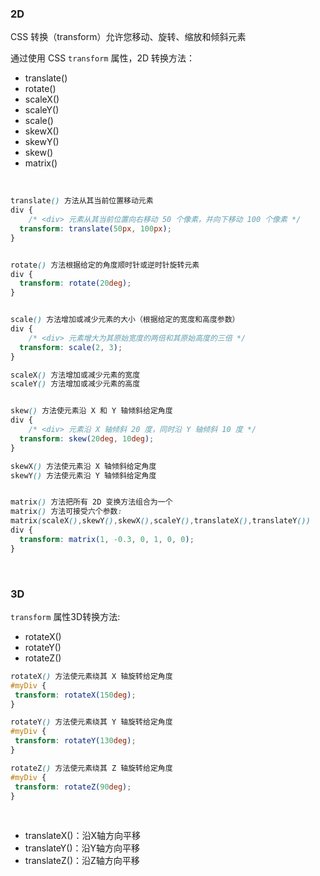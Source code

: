 ### 2D

CSS 转换（transform）允许您移动、旋转、缩放和倾斜元素

通过使用 CSS ```transform``` 属性，2D 转换方法：

- translate()
- rotate()
- scaleX()
- scaleY()
- scale()
- skewX()
- skewY()
- skew()
- matrix()

<br>

```css
translate() 方法从其当前位置移动元素
div {
    /* <div> 元素从其当前位置向右移动 50 个像素，并向下移动 100 个像素 */
  transform: translate(50px, 100px);
}


rotate() 方法根据给定的角度顺时针或逆时针旋转元素
div {
  transform: rotate(20deg);
}


scale() 方法增加或减少元素的大小（根据给定的宽度和高度参数）
div {
    /* <div> 元素增大为其原始宽度的两倍和其原始高度的三倍 */
  transform: scale(2, 3);
}

scaleX() 方法增加或减少元素的宽度
scaleY() 方法增加或减少元素的高度


skew() 方法使元素沿 X 和 Y 轴倾斜给定角度
div {
    /* <div> 元素沿 X 轴倾斜 20 度，同时沿 Y 轴倾斜 10 度 */
  transform: skew(20deg, 10deg);
}

skewX() 方法使元素沿 X 轴倾斜给定角度
skewY() 方法使元素沿 Y 轴倾斜给定角度


matrix() 方法把所有 2D 变换方法组合为一个
matrix() 方法可接受六个参数:
matrix(scaleX(),skewY(),skewX(),scaleY(),translateX(),translateY())
div {
  transform: matrix(1, -0.3, 0, 1, 0, 0);
}
```

<br>

### 3D

```transform``` 属性3D转换方法:

- rotateX()
- rotateY()
- rotateZ()


 ```css
rotateX() 方法使元素绕其 X 轴旋转给定角度
#myDiv {
  transform: rotateX(150deg);
}

rotateY() 方法使元素绕其 Y 轴旋转给定角度
#myDiv {
  transform: rotateY(130deg);
}

rotateZ() 方法使元素绕其 Z 轴旋转给定角度
#myDiv {
  transform: rotateZ(90deg);
}
```

<br>

- translateX()：沿X轴方向平移
- translateY()：沿Y轴方向平移
- translateZ()：沿Z轴方向平移

